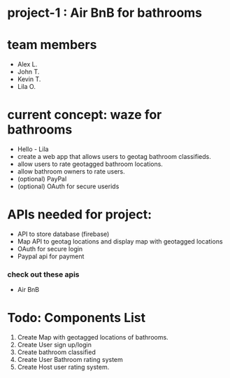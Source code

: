 
# project-1 : Air BnB for bathrooms


# team members
- Alex L.
- John T.
- Kevin T.
- Lila O.

# current concept: waze for bathrooms
- Hello - Lila
- create a web app that allows users to geotag bathroom classifieds.
- allow users to rate geotagged bathroom locations.
- allow bathroom owners to rate users.
- (optional) PayPal
- (optional) OAuth for secure userids

  

# APIs needed for project:
- API to store database (firebase)
- Map API to geotag locations and display map with geotagged locations
- OAuth for secure login
- Paypal api for payment

### check out these apis
- Air BnB
  


# Todo: Components List
1. Create Map with geotagged locations of bathrooms.
2. Create User sign up/login
3. Create bathroom classified
4. Create User Bathroom rating system
5. Create Host user rating system.
